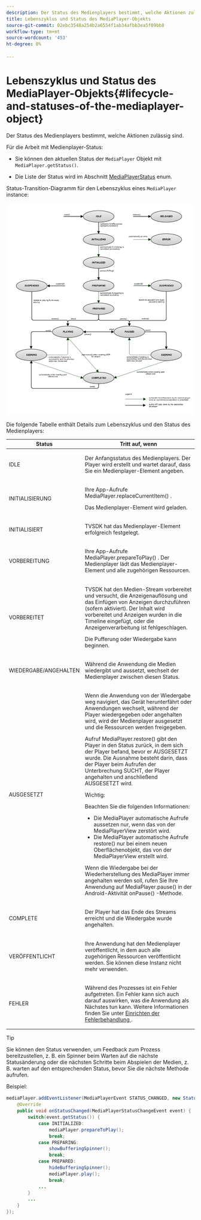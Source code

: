 ```yaml
---
description: Der Status des Medienplayers bestimmt, welche Aktionen zulässig sind.
title: Lebenszyklus und Status des MediaPlayer-Objekts
source-git-commit: 02ebc3548a254b2a6554f1ab34afbb3ea5f09bb8
workflow-type: tm+mt
source-wordcount: '453'
ht-degree: 0%

---
```


# Lebenszyklus und Status des MediaPlayer-Objekts{#lifecycle-and-statuses-of-the-mediaplayer-object}

Der Status des Medienplayers bestimmt, welche Aktionen zulässig sind.

Für die Arbeit mit Medienplayer-Status:

* Sie können den aktuellen Status der `MediaPlayer` Objekt mit `MediaPlayer.getStatus()`.

* Die Liste der Status wird im Abschnitt [MediaPlayerStatus](https://help.adobe.com/en_US/primetime/api/psdk/javadoc_2.5/com/adobe/mediacore/MediaPlayerStatus.html) enum.

Status-Transition-Diagramm für den Lebenszyklus eines `MediaPlayer` instance:

<!--<a id="fig_A6425F24C7734DC681D992859D2A6743"></a>-->

![](assets/media_player_statuses.png)

Die folgende Tabelle enthält Details zum Lebenszyklus und den Status des Medienplayers:

<table id="table_82757A0043EB4AACA474E6B30326A6B7"> 
 <thead> 
  <tr> 
   <th colname="col1" class="entry"> Status </th> 
   <th colname="col2" class="entry"> Tritt auf, wenn </th> 
  </tr> 
 </thead>
 <tbody> 
  <tr> 
   <td colname="col1"> IDLE </td> 
   <td colname="col2"> <p>Der Anfangsstatus des Medienplayers. Der Player wird erstellt und wartet darauf, dass Sie ein Medienplayer-Element angeben. </p> </td> 
  </tr> 
  <tr> 
   <td colname="col1"> INITIALISIERUNG </td> 
   <td colname="col2"> <p>Ihre App-Aufrufe <span class="codeph"> MediaPlayer.replaceCurrentItem() </span>. </p> <p>Das Medienplayer-Element wird geladen. </p> </td> 
  </tr> 
  <tr> 
   <td colname="col1"> INITIALISIERT </td> 
   <td colname="col2"> <p>TVSDK hat das Medienplayer-Element erfolgreich festgelegt. </p> </td> 
  </tr> 
  <tr> 
   <td colname="col1"> VORBEREITUNG </td> 
   <td colname="col2"> <p>Ihre App-Aufrufe <span class="codeph"> MediaPlayer.prepareToPlay() </span>. Der Medienplayer lädt das Medienplayer-Element und alle zugehörigen Ressourcen. </p> </td> 
  </tr> 
  <tr> 
   <td colname="col1"> VORBEREITET </td> 
   <td colname="col2"> <p>TVSDK hat den Medien-Stream vorbereitet und versucht, die Anzeigenauflösung und das Einfügen von Anzeigen durchzuführen (sofern aktiviert). Der Inhalt wird vorbereitet und Anzeigen wurden in die Timeline eingefügt, oder die Anzeigenverarbeitung ist fehlgeschlagen. </p> <p>Die Pufferung oder Wiedergabe kann beginnen. </p> </td> 
  </tr> 
  <tr> 
   <td colname="col1"> WIEDERGABE/ANGEHALTEN </td> 
   <td colname="col2"> <p>Während die Anwendung die Medien wiedergibt und aussetzt, wechselt der Medienplayer zwischen diesen Status. </p> </td> 
  </tr> 
  <tr> 
   <td colname="col1"> AUSGESETZT </td> 
   <td colname="col2"> <p>Wenn die Anwendung von der Wiedergabe weg navigiert, das Gerät herunterfährt oder Anwendungen wechselt, während der Player wiedergegeben oder angehalten wird, wird der Medienplayer ausgesetzt und die Ressourcen werden freigegeben. </p> <p>Aufruf <span class="codeph"> MediaPlayer.restore() </span> gibt den Player in den Status zurück, in dem sich der Player befand, bevor er AUSGESETZT wurde. Die Ausnahme besteht darin, dass der Player beim Aufrufen der Unterbrechung SUCHT, der Player angehalten und anschließend AUSGESETZT wird. </p> <p>Wichtig:  <p>Beachten Sie die folgenden Informationen: 
      <ul id="ul_1B21668994D1474AAA0BE839E0D69B00"> 
       <li id="li_08459A3AB03C45588D73FA162C27A56C">Die <span class="codeph"> MediaPlayer </span> automatische Aufrufe <span class="codeph"> aussetzen </span> nur, wenn das von der <span class="codeph"> MediaPlayerView </span> zerstört wird. </li> 
       <li id="li_B9926AA2E7B9441490F37D24AE2678A1">Die <span class="codeph"> MediaPlayer </span> automatische Aufrufe <span class="codeph"> restore() </span> nur bei einem neuen Oberflächenobjekt, das von der <span class="codeph"> MediaPlayerView </span> erstellt wird. </li> 
      </ul> </p> </p> <p>Wenn die Wiedergabe bei der Wiederherstellung des MediaPlayer immer angehalten werden soll, rufen Sie Ihre Anwendung auf <span class="codeph"> MediaPlayer.pause() </span> in der Android-Aktivität <span class="codeph"> onPause() </span> -Methode. </p> </td> 
  </tr> 
  <tr> 
   <td colname="col1"> COMPLETE </td> 
   <td colname="col2"> <p>Der Player hat das Ende des Streams erreicht und die Wiedergabe wurde angehalten. </p> </td> 
  </tr> 
  <tr> 
   <td colname="col1"> VERÖFFENTLICHT </td> 
   <td colname="col2"> <p>Ihre Anwendung hat den Medienplayer veröffentlicht, in dem auch alle zugehörigen Ressourcen veröffentlicht werden. Sie können diese Instanz nicht mehr verwenden. </p> </td> 
  </tr> 
  <tr> 
   <td colname="col1"> FEHLER </td> 
   <td colname="col2"> <p>Während des Prozesses ist ein Fehler aufgetreten. Ein Fehler kann sich auch darauf auswirken, was die Anwendung als Nächstes tun kann. Weitere Informationen finden Sie unter <a href="../../../tvsdk-3x-android-prog/android-3x-content-playback-options-android2/android-3x-error-handling-set-up.md" format="dita" scope="local"> Einrichten der Fehlerbehandlung </a>. </p> </td> 
  </tr> 
 </tbody> 
</table>

>[!TIP]
>
>Sie können den Status verwenden, um Feedback zum Prozess bereitzustellen, z. B. ein Spinner beim Warten auf die nächste Statusänderung oder die nächsten Schritte beim Abspielen der Medien, z. B. warten auf den entsprechenden Status, bevor Sie die nächste Methode aufrufen.

Beispiel:

```java
mediaPlayer.addEventListener(MediaPlayerEvent STATUS_CHANGED, new StatusChangeEventListener() { 
    @Override  
    public void onStatusChanged(MediaPlayerStatusChangeEvent event) { 
        switch(event.getStatus()) { 
            case INITIALIZED: 
                mediaPlayer.prepareToPlay(); 
                break; 
            case PREPARING: 
                showBufferingSpinner(); 
                break; 
            case PREPARED: 
                hideBufferingSpinner(); 
                mediaPlayer.play(); 
                break; 
            ...                
        } 
        ... 
    } 
}); 
```
